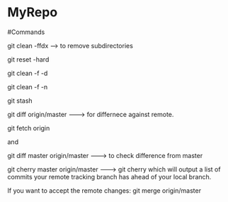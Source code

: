 # MyRepo

#Commands

git clean -ffdx  --> to remove subdirectories

git reset -hard

git clean -f -d

git clean -f -n

git stash

git diff origin/master ---> for differnece against remote.

git fetch origin

and

git diff master origin/master ---> to check difference from master

git cherry master origin/master ---> git cherry which will output a list of commits your remote tracking branch has ahead of your local branch.

If you want to accept the remote changes:
  git merge origin/master
